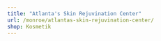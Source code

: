 ```yaml
---
title: "Atlanta's Skin Rejuvination Center"
url: /monroe/atlantas-skin-rejuvination-center/
shop: Kosmetik
---
```

